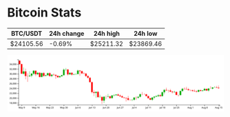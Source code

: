 # Bitcoin Stats

BTC/USDT|24h change|24h high|24h low|
|---|---|---|---|
|$24105.56|-0.69%|$25211.32|$23869.46|

<img src="./chart.svg">
